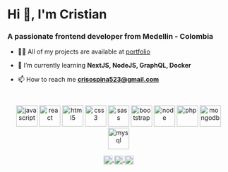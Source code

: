 <h1 align="left">Hi 👋, I'm Cristian</h1>
<h3 align="left">A passionate frontend developer from Medellin - Colombia</h3>

- 👨‍💻 All of my projects are available at [portfolio](http://bit.ly/CrisOspina)

- 🌱 I’m currently learning **NextJS, NodeJS, GraphQL, Docker**

- 📫 How to reach me **crisospina523@gmail.com**

<br>

<p align="center">
  <img src="https://konpa.github.io/devicon/devicon.git/icons/javascript/javascript-original.svg" alt="javascript" width="48" height="48"/>
  <img src="https://konpa.github.io/devicon/devicon.git/icons/react/react-original-wordmark.svg" alt="react" width="48" height="48"/> 
  <img src="https://konpa.github.io/devicon/devicon.git/icons/html5/html5-original-wordmark.svg" alt="html5" width="48" height="48"/>
  <img src="https://konpa.github.io/devicon/devicon.git/icons/css3/css3-original-wordmark.svg" alt="css3" width="48" height="48"/>
  <img src="https://konpa.github.io/devicon/devicon.git/icons/sass/sass-original.svg" alt="sass" width="48" height="48"/>
  <img src="https://konpa.github.io/devicon/devicon.git/icons/bootstrap/bootstrap-plain.svg" alt="bootstrap" width="48" height="48"/>
  <img src="https://konpa.github.io/devicon/devicon.git/icons/nodejs/nodejs-original.svg" alt="node" width="48" height="48"/>
  <img src="https://konpa.github.io/devicon/devicon.git/icons/php/php-original.svg" alt="php" width="48" height="48"/>
  <img src="https://konpa.github.io/devicon/devicon.git/icons/mongodb/mongodb-original-wordmark.svg" alt="mongodb" width="48" height="48"/> 
  <img src="https://konpa.github.io/devicon/devicon.git/icons/mysql/mysql-original-wordmark.svg" alt="mysql" width="48" height="48"/>
</p>

<p align="center">
  <a href="https://twitter.com/crisospina523" target="blank">
    <img align="center" src="https://cdn.jsdelivr.net/npm/simple-icons@3.0.1/icons/twitter.svg" alt="crisospina523" height="20" width="20" />
  </a>
  <a href="https://linkedin.com/in/cristian-ospina-38814a124" target="blank">
    <img align="center" src="https://cdn.jsdelivr.net/npm/simple-icons@3.0.1/icons/linkedin.svg" alt="cristian-ospina-38814a124" height="20" width="20" />
  </a>
  <a href="https://instagram.com/cristian_ospina__" target="blank"><img align="center" src="https://cdn.jsdelivr.net/npm/simple-icons@3.0.1/icons/instagram.svg" alt="cristian_ospina__" height="20" width="20" />
  </a>
</p>
